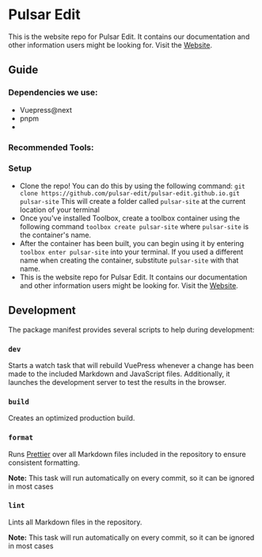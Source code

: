 # Pulsar Edit

This is the website repo for Pulsar Edit. It contains our documentation and other information users might be looking for. Visit the [Website](https://pulsar-edit.github.io).

## Guide

### Dependencies we use:

- Vuepress@next
- pnpm
-

### Recommended Tools:

### Setup

- Clone the repo! You can do this by using the following command:
  `git clone https://github.com/pulsar-edit/pulsar-edit.github.io.git pulsar-site`
  This will create a folder called `pulsar-site` at the current location of your terminal
- Once you've installed Toolbox, create a toolbox container using the following command `toolbox create pulsar-site` where `pulsar-site` is the container's name.
- After the container has been built, you can begin using it by entering `toolbox enter pulsar-site` into your terminal. If you used a different name when creating the container, substitute `pulsar-site` with that name.
- This is the website repo for Pulsar Edit. It contains our documentation and other information users might be looking for. Visit the [Website](https://pulsar-edit.github.io).

## Development

The package manifest provides several scripts to help during development:

### `dev`

Starts a watch task that will rebuild VuePress whenever a change has been made to the included Markdown and JavaScript files. Additionally, it launches the development server to test the results in the browser.

### `build`

Creates an optimized production build.

### `format`

Runs [Prettier](https://prettier.io) over all Markdown files included in the repository to ensure consistent formatting.

**Note:** This task will run automatically on every commit, so it can be ignored in most cases

### `lint`

Lints all Markdown files in the repository.

**Note:** This task will run automatically on every commit, so it can be ignored in most cases
